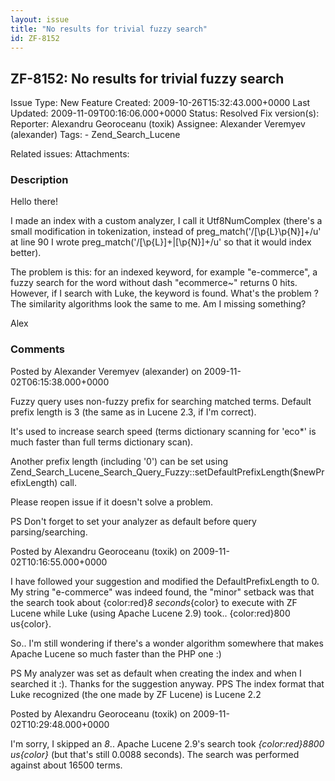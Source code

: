```yaml
---
layout: issue
title: "No results for trivial fuzzy search"
id: ZF-8152
---
```


ZF-8152: No results for trivial fuzzy search
--------------------------------------------

 Issue Type: New Feature Created: 2009-10-26T15:32:43.000+0000 Last Updated: 2009-11-09T00:16:06.000+0000 Status: Resolved Fix version(s): 
 Reporter:  Alexandru Georoceanu (toxik)  Assignee:  Alexander Veremyev (alexander)  Tags: - Zend\_Search\_Lucene
 
 Related issues: 
 Attachments: 
### Description

Hello there!

I made an index with a custom analyzer, I call it Utf8NumComplex (there's a small modification in tokenization, instead of preg\_match('/[\\p{L}\\p{N}]+/u' at line 90 I wrote preg\_match('/[\\p{L}]+|[\\p{N}]+/u' so that it would index better).

The problem is this: for an indexed keyword, for example "e-commerce", a fuzzy search for the word without dash "ecommerce~" returns 0 hits. However, if I search with Luke, the keyword is found. What's the problem ? The similarity algorithms look the same to me. Am I missing something?

Alex

 

 

### Comments

Posted by Alexander Veremyev (alexander) on 2009-11-02T06:15:38.000+0000

Fuzzy query uses non-fuzzy prefix for searching matched terms. Default prefix length is 3 (the same as in Lucene 2.3, if I'm correct).

It's used to increase search speed (terms dictionary scanning for 'eco\*' is much faster than full terms dictionary scan).

Another prefix length (including '0') can be set using Zend\_Search\_Lucene\_Search\_Query\_Fuzzy::setDefaultPrefixLength($newPrefixLength) call.

Please reopen issue if it doesn't solve a problem.

PS Don't forget to set your analyzer as default before query parsing/searching.

 

 

Posted by Alexandru Georoceanu (toxik) on 2009-11-02T10:16:55.000+0000

I have followed your suggestion and modified the DefaultPrefixLength to 0. My string "e-commerce" was indeed found, the "minor" setback was that the search took about {color:red}_8 seconds_{color} to execute with ZF Lucene while Luke (using Apache Lucene 2.9) took.. {color:red}800 us{color}.

So.. I'm still wondering if there's a wonder algorithm somewhere that makes Apache Lucene so much faster than the PHP one :)

PS My analyzer was set as default when creating the index and when I searched it :). Thanks for the suggestion anyway. PPS The index format that Luke recognized (the one made by ZF Lucene) is Lucene 2.2

 

 

Posted by Alexandru Georoceanu (toxik) on 2009-11-02T10:29:48.000+0000

I'm sorry, I skipped an _8_.. Apache Lucene 2.9's search took _{color:red}8800 us{color}_ (but that's still 0.0088 seconds). The search was performed against about 16500 terms.

 

 